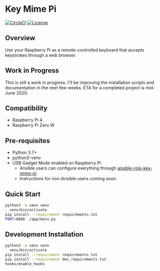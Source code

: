 # Key Mime Pi

[![CircleCI](https://circleci.com/gh/mtlynch/key-mime-pi.svg?style=svg)](https://circleci.com/gh/mtlynch/key-mime-pi) [![License](http://img.shields.io/:license-mit-blue.svg?style=flat-square)](LICENSE)

## Overview

Use your Raspberry Pi as a remote-controlled keyboard that accepts keystrokes through a web browser.

## Work in Progress

This is still a work in progress. I'll be improving the installation scripts and documentation in the next few weeks. ETA for a completed project is mid-June 2020.

## Compatibility

* Raspberry Pi 4
* Raspberry Pi Zero W

## Pre-requisites

* Python 3.7+
* python3-venv
* USB Gadget Mode enabled on Raspberry Pi
  * Ansible users can configure everything through [ansible-role-key-mime-pi](https://github.com/mtlynch/ansible-role-key-mime-pi)
  * Instructions for non-Ansible users coming soon.

## Quick Start

```bash
python3 -m venv venv
. venv/bin/activate
pip install --requirement requirements.txt
PORT=8888 ./app/main.py
```

## Development Installation

```bash
python3 -m venv venv
. venv/bin/activate
pip install --requirement requirements.txt
pip install --requirement dev_requirements.txt
hooks/enable_hooks
```